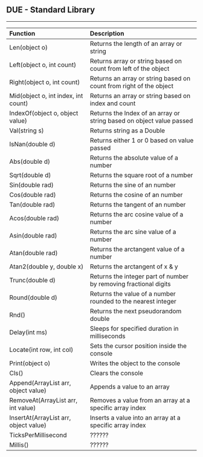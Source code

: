 ## DUE - Standard Library
---

|Function                               |Description                                                            |
|:--------------------------------------|:----------------------------------------------------------------------|
|Len(object o)                          |Returns the length of an array or string                               |
|Left(object o, int count)              |Returns array or string based on count from left of the object         |
|Right(object o, int count)             |Returns an array or string based on count from right of the object     |
|Mid(object o, int index, int count)    |Returns an array or string based on index and count                    |
|IndexOf(object o, object value)        |Returns the Index of an array or string based on object value passed   |
|Val(string s)                          |Returns string as a Double                                             |
|IsNan(double d)                        |Returns either 1 or 0 based on value passed                            |
|Abs(double d)                          |Returns the absolute value of a number                                 |
|Sqrt(double d)                         |Returns the square root of a number                                    |
|Sin(double rad)                        |Returns the sine of an number                                          |
|Cos(double rad)                        |Returns the cosine of an number                                        |
|Tan(double rad)                        |Returns the tangent of an number                                       |
|Acos(double rad)                       |Returns the arc cosine value of a number                               |
|Asin(double rad)                       |Returns the arc sine value of a number                                 |
|Atan(double rad)                       |Returns the arctangent value of a number                               |
|Atan2(double y, double x)              |Returns the arctangent of x & y                                        |
|Trunc(double d)                        |Returns the integer part of number by removing fractional digits       |
|Round(double d)                        |Returns the value of a number rounded to the nearest integer           |
|Rnd()                                  |Returns the next pseudorandom double                                   |
|Delay(int ms)                          |Sleeps for specified duration in milliseconds                          |
|Locate(int row, int col)               |Sets the cursor position inside the console                            |
|Print(object o)                        |Writes the object to the console                                       |
|Cls()                                  |Clears the console                                                     |
|Append(ArrayList arr, object value)    |Appends a value to an array                                            |
|RemoveAt(ArrayList arr, int value)     |Removes a value from an array at a specific array index                |
|InsertAt(ArrayList arr, object value)  |Inserts a value into an array at a specific array index                |
|TicksPerMillisecond                    |??????                                                                 |
|Millis()                               |??????                                                                 |
